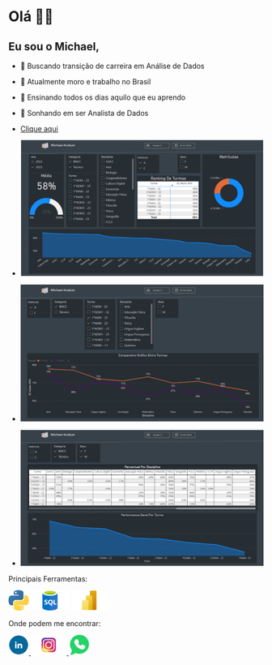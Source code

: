 # Olá 👋🏻
## Eu sou o Michael,

- 🔭 Buscando transição de carreira em Análise de Dados
- 🏡 Atualmente moro e trabalho no Brasil
- 🌱 Ensinando todos os dias aquilo que eu aprendo
- 💞️ Sonhando em ser Analista de Dados

- <a href="https://github.com/Michael-Lemos/DesempenhoEnsino">Clique aqui</a>

- ![Texto alternativo](https://github.com/Michael-Lemos/DesempenhoEnsino/blob/main/Imagens/DesempenhoEscolar_TelaGeral.png?raw=true)
- ![Texto alternativo](https://github.com/Michael-Lemos/DesempenhoEnsino/blob/main/Imagens/DesempenhoEscolar_ComparativoEntreTurmas.png?raw=true)
- ![Texto alternativo](https://github.com/Michael-Lemos/DesempenhoEnsino/blob/main/Imagens/Performance_TurmaXDisciplina.png?raw=true)


Principais Ferramentas:

<div>
  <img height="40" widht="40" src="https://github.com/Michael-Lemos/DesempenhoEnsino/blob/main/Linguagens/Python.png">
  <img height="40" widht="40" src="https://github.com/Michael-Lemos/DesempenhoEnsino/blob/main/Linguagens/sql-logo.png">
  <img height="40" widht="40" src="https://github.com/Michael-Lemos/DesempenhoEnsino/blob/main/Linguagens/Microsoft-Power-BI-Logo.png">  
</div>

Onde podem me encontrar:
<div>
<a href="https://www.linkedin.com/in/michaell-lemos/">
  <img height="40" widht="40" src="https://github.com/Michael-Lemos/DesempenhoEnsino/blob/main/Socialicons/linkedin_icon-icons.com_59208.png">
  </a>
    <a href="https://www.instagram.com/michael_analyst/">
    <img height="40" widht="40" src="https://github.com/Michael-Lemos/DesempenhoEnsino/blob/main/Socialicons/74310-instagram-icons-media-computer-social-logo.png">
  </a>
  <a href="https://wa.me/5528999021663">
  <img height="40" widht="40" src="https://github.com/Michael-Lemos/DesempenhoEnsino/blob/main/Socialicons/whats.png">
  </a>
</div>





